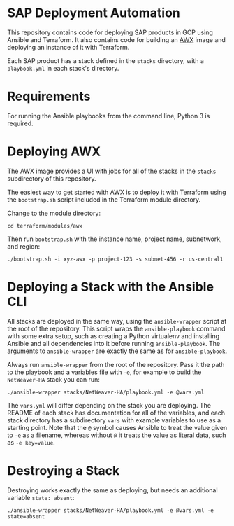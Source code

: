 # SAP Deployment Automation

This repository contains code for deploying SAP products in GCP using Ansible and Terraform. It also contains code for building an [AWX](https://github.com/ansible/awx) image and deploying an instance of it with Terraform.

Each SAP product has a stack defined in the `stacks` directory, with a `playbook.yml` in each stack's directory.

# Requirements

For running the Ansible playbooks from the command line, Python 3 is required.

# Deploying AWX

The AWX image provides a UI with jobs for all of the stacks in the `stacks` subdirectory of this repository.

The easiest way to get started with AWX is to deploy it with Terraform using the `bootstrap.sh` script included in the Terraform module directory.

Change to the module directory:

```
cd terraform/modules/awx
```

Then run `bootstrap.sh` with the instance name, project name, subnetwork, and region:

```
./bootstrap.sh -i xyz-awx -p project-123 -s subnet-456 -r us-central1
```

# Deploying a Stack with the Ansible CLI

All stacks are deployed in the same way, using the `ansible-wrapper` script at the root of the repository. This script wraps the `ansible-playbook` command with some extra setup, such as creating a Python virtualenv and installing Ansible and all dependencies into it before running `ansible-playbook`. The arguments to `ansible-wrapper` are exactly the same as for `ansible-playbook`.

Always run `ansible-wrapper` from the root of the repository. Pass it the path to the playbook and a variables file with `-e`, for example to build the `NetWeaver-HA` stack you can run:

```
./ansible-wrapper stacks/NetWeaver-HA/playbook.yml -e @vars.yml
```

The `vars.yml` will differ depending on the stack you are deploying. The README of each stack has documentation for all of the variables, and each stack directory has a subdirectory `vars` with example variables to use as a starting point. Note that the `@` symbol causes Ansible to treat the value given to `-e` as a filename, whereas without `@` it treats the value as literal data, such as `-e key=value`.

# Destroying a Stack

Destroying works exactly the same as deploying, but needs an additional variable `state: absent`:

```
./ansible-wrapper stacks/NetWeaver-HA/playbook.yml -e @vars.yml -e state=absent
```
